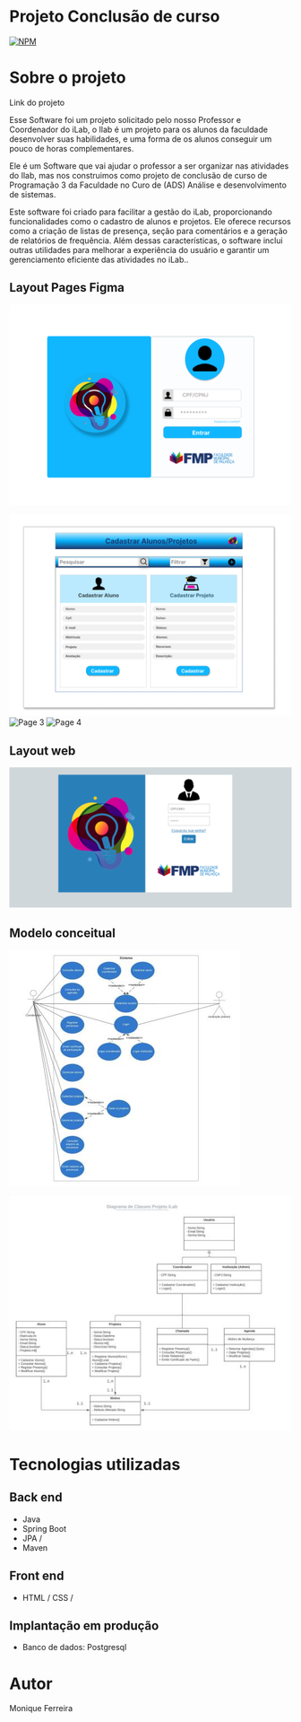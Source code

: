 # Projeto Conclusão de curso 
[![NPM](https://img.shields.io/npm/l/react)](https://github.com/MoniqueFerreira/Login-iLab/blob/main/LICENSE) 

# Sobre o projeto

Link do projeto

Esse Software foi um projeto solicitado pelo nosso Professor e Coordenador do iLab,
o Ilab é um projeto para os alunos da faculdade desenvolver suas habilidades, e uma forma de os alunos conseguir um pouco de horas complementares.

Ele é um Software que vai ajudar o professor a ser organizar nas atividades do Ilab, mas nos construimos como projeto de conclusão de curso de Programação 3 da Faculdade no Curo de (ADS) Análise e desenvolvimento de sistemas.

Este software foi criado para facilitar a gestão do iLab, proporcionando funcionalidades como o cadastro de alunos e projetos. Ele oferece recursos como a criação de listas de presença, seção para comentários e a geração de relatórios de frequência. Além dessas características, o software inclui outras utilidades para melhorar a experiência do usuário e garantir um gerenciamento eficiente das atividades no iLab..


## Layout Pages Figma

![Page 1](https://github.com/MoniqueFerreira/Assets/blob/main/Login%20principal.png)

![Page 2](https://github.com/MoniqueFerreira/Assets/blob/main/Projetos.png)
![Page 3](https://github.com/MoniqueFerreira/Assets/blob/main/Formul%C3%A1rio%20de%20cadastro%20de%20Projetos.png) 
![Page 4](https://github.com/MoniqueFerreira/Assets/blob/main/Formul%C3%A1rio%20de%20cadastro%20de%20alunos%20(1).png)

## Layout web

![Web Login](https://github.com/MoniqueFerreira/Assets/blob/main/Tela-login-html.png)



## Modelo conceitual
![Modelo Conceitual](https://github.com/MoniqueFerreira/Assets/blob/main/Diagrama.jpeg)

![Modelo Conceitual-Diagrama de Classe](https://github.com/MoniqueFerreira/Assets/blob/main/Diagrama_Classes_Sistema_Ilab_1.jpeg)

# Tecnologias utilizadas
## Back end
- Java
- Spring Boot
- JPA / 
- Maven
## Front end
- HTML / CSS /

## Implantação em produção
- Banco de dados: Postgresql







# Autor

Monique Ferreira



